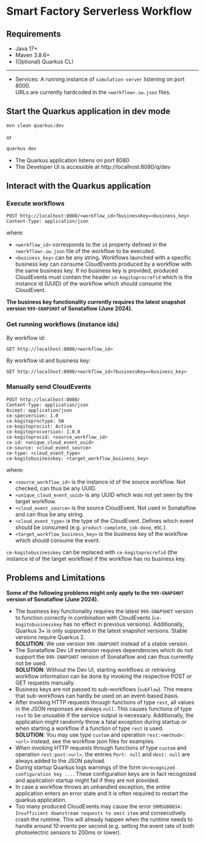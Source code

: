 # Smart Factory Serverless Workflow

## Requirements

- Java 17+
- Maven 3.8.6+ 
- (Optional) Quarkus CLI
---
- Services: A running instance of `simulation-server` listening on port 8000.<br>
URLs are currently hardcoded in the `<workflow>.sw.json` files.


## Start the Quarkus application in dev mode

```sh
mvn clean quarkus:dev
```

or

```sh
quarkus dev
```

- The Quarkus application listens on port 8080
- The Developer UI is accessible at http://localhost:8080/q/dev

## Interact with the Quarkus application

### Execute workflows 

```http
POST http://localhost:8080/<workflow_id>?businessKey=<business_key>
Content-Type: application/json
```

where:
- `<workflow_id>` corresponds to the `id` property defined in the `<workflow>.sw.json` file of the workflow to be executed.
- `<business_key>` can be any string. Workflows launched with a specific business key can consume CloudEvents produced by a workflow with the same business key. If no business key is provided, produced CloudEvents must contain the header `ce-kogitoprocrefid` which is the instance id (UUID) of the workflow which should consume the CloudEvent.

**The business key functionality currently requires the latest snapshot version `999-SNAPSHOT` of Sonataflow (June 2024).**

### Get running workflows (instance ids)

By workflow id:
```http
GET http://localhost:8080/<workflow_id>
```

By workflow id and business key:
```http
GET http://localhost:8080/<workflow_id>?businessKey=<business_key>
```

### Manually send CloudEvents

```http
POST http://localhost:8080/
Content-Type: application/json
Accept: application/json
ce-specversion: 1.0
ce-kogitoproctype: SW
ce-kogitoprocist: Active
ce-kogitoprocversion: 1.0.0
ce-kogitoprocid: <source_workflow_id>
ce-id: <unique_cloud_event_uuid>
ce-source: <cloud_event_source>
ce-type: <cloud_event_type>
ce-kogitobusinesskey: <target_workflow_business_key>
```

where:
- `<source_workflow_id>` is the instance id of the source workflow. Not checked, can thus be any UUID.
- `<unique_cloud_event_uuid>` is any UUID which was not yet seen by the target workflow.
- `<cloud_event_source>` is the source CloudEvent. Not used in Sonataflow and can thus be any string.
- `<cloud_event_type>` is the type of the CloudEvent. Defines which event should be consumed (e.g. `product-complete`, `job-done`, etc.).
- `<target_workflow_business_key>` is the business key of the workflow which should consume the event.

`ce-kogitobusinesskey` can be replaced with `ce-kogitoprocrefid` (the instance id of the target workflow) if the workflow has no business key.


## Problems and Limitations

**Some of the following problems might only apply to the `999-SNAPSHOT` version of Sonataflow (June 2024).**

- The business key functionality requires the latest `999-SNAPSHOT` version to function correctly in combination with CloudEvents (`ce-kogitobusinesskey` has no effect in previous versions). Additionally, Quarkus 3+ is only supported in the latest snapshot versions. Stable versions require Quarkus 2.
<br>**SOLUTION**: We use version `999-SNAPSHOT` instead of a stable version.
- The Sonataflow Dev UI extension requires dependencies which do not support the `999-SNAPSHOT` version of Sonataflow and can thus currently not be used. 
<br>**SOLUTION**: Without the Dev UI, starting workflows or retrieving workflow information can be done by invoking the respective POST or GET requests manually.
- Business keys are not passed to sub-workflows (`subFlow`). This means that sub-workflows can hardly be used on an event-based basis.
- After invoking HTTP requests through functions of type `rest`, all values in the JSON responses are always `null`. This causes functions of type `rest` to be unusable if the service output is necessary. Additionally, the application might randomly throw a fatal exception during startup or when starting a workflow if a function of type `rest` is used.
<br>**SOLUTION**: You may use type `custom` and operation `rest:<method>:<url>` instead, see the workflow json files for examples.
- When invoking HTTP requests through functions of type `custom` and operation `rest:post:<url>`, the entries `Port: null` and `Host: null` are always added to the JSON payload.
- During startup Quarkus logs warnings of the form `Unrecognized configuration key ...`. These configuration keys are in fact recognized and application startup might fail if they are not provided.
- In case a workflow throws an unhandled exception, the entire application enters an error state and it is often required to restart the quarkus application.
- Too many produced CloudEvents may cause the error `SRMSG00034: Insufficient downstream requests to emit item` and consecutively crash the runtime. This will already happen when the runtime needs to handle around 10 events per second (e.g. setting the event rate of both photoelectric sensors to 200ms or lower).